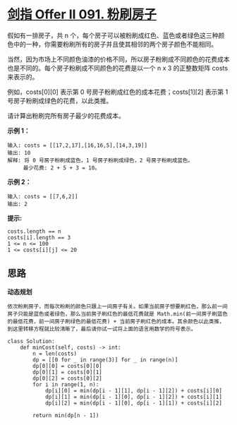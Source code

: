 # [剑指 Offer II 091. 粉刷房子](https://leetcode-cn.com/problems/JEj789/)

假如有一排房子，共 n 个，每个房子可以被粉刷成红色、蓝色或者绿色这三种颜色中的一种，你需要粉刷所有的房子并且使其相邻的两个房子颜色不能相同。

当然，因为市场上不同颜色油漆的价格不同，所以房子粉刷成不同颜色的花费成本也是不同的。每个房子粉刷成不同颜色的花费是以一个 n x 3 的正整数矩阵 costs 来表示的。

例如，costs[0][0] 表示第 0 号房子粉刷成红色的成本花费；costs[1][2] 表示第 1 号房子粉刷成绿色的花费，以此类推。

请计算出粉刷完所有房子最少的花费成本。

 

**示例 1：**

```
输入: costs = [[17,2,17],[16,16,5],[14,3,19]]
输出: 10
解释: 将 0 号房子粉刷成蓝色，1 号房子粉刷成绿色，2 号房子粉刷成蓝色。
     最少花费: 2 + 5 + 3 = 10。
```

**示例 2：**

```
输入: costs = [[7,6,2]]
输出: 2
```

**提示:**

```
costs.length == n
costs[i].length == 3
1 <= n <= 100
1 <= costs[i][j] <= 20
```



## 思路

**动态规划**

```
依次粉刷房子，而每次粉刷的颜色只跟上一间房子有关。如果当前房子想要刷红色，那么前一间房子只能是蓝色或者绿色，那么当前房子刷红色的最低花费就是 Math.min(前一间房子刷蓝色的最低花费，前一间房子刷绿色的最低花费) + 当前房子刷红色的成本。其余颜色以此类推，到这里转移方程就比较清晰了，最后请你试一试将上面的语言用数学的符号表示。

```

```
class Solution:
    def minCost(self, costs) -> int:
        n = len(costs)
        dp = [[0 for _ in range(3)] for _ in range(n)]
        dp[0][0] = costs[0][0]
        dp[0][1] = costs[0][1]
        dp[0][2] = costs[0][2]
        for i in range(1, n):
            dp[i][0] = min(dp[i - 1][1], dp[i - 1][2]) + costs[i][0]
            dp[i][1] = min(dp[i - 1][0], dp[i - 1][2]) + costs[i][1]
            dp[i][2] = min(dp[i - 1][0], dp[i - 1][1]) + costs[i][2]
            
        return min(dp[n - 1])
```

